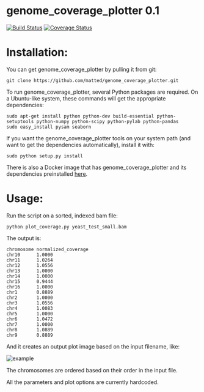 genome_coverage_plotter 0.1
==============

[![Build Status](https://travis-ci.org/matted/genome_coverage_plotter.svg?branch=master)](https://travis-ci.org/matted/genome_coverage_plotter) [![Coverage Status](https://coveralls.io/repos/matted/genome_coverage_plotter/badge.svg)](https://coveralls.io/r/matted/genome_coverage_plotter)

Installation:
==

You can get genome_coverage_plotter by pulling it from git:

    git clone https://github.com/matted/genome_coverage_plotter.git

To run genome_coverage_plotter, several Python packages are required.  On a Ubuntu-like
system, these commands will get the appropriate dependencies:

    sudo apt-get install python python-dev build-essential python-setuptools python-numpy python-scipy python-pylab python-pandas
    sudo easy_install pysam seaborn

If you want the genome_coverage_plotter tools on your system path (and want to get the
dependencies automatically), install it with:

    sudo python setup.py install

There is also a Docker image that has genome_coverage_plotter and its dependencies
preinstalled [here](https://registry.hub.docker.com/u/matted/genome-coverage-plotter/).

Usage:
==

Run the script on a sorted, indexed bam file:

    python plot_coverage.py yeast_test_small.bam

The output is:

    chromosome normalized_coverage
    chr10	   1.0000
    chr11	   1.0264
    chr12	   1.0556
    chr13	   1.0000
    chr14	   1.0000
    chr15	   0.9444
    chr16	   1.0000
    chr1	   0.8889
    chr2	   1.0000
    chr3	   1.0556
    chr4	   1.0083
    chr5	   1.0000
    chr6	   1.0472
    chr7	   1.0000
    chr8	   1.0889
    chr9	   0.8889

And it creates an output plot image based on the input filename, like:

![example](https://raw.githubusercontent.com/matted/genome_coverage_plotter/master/yeast_test.bam.depth.png)

The chromosomes are ordered based on their order in the input file.

All the parameters and plot options are currently hardcoded.
